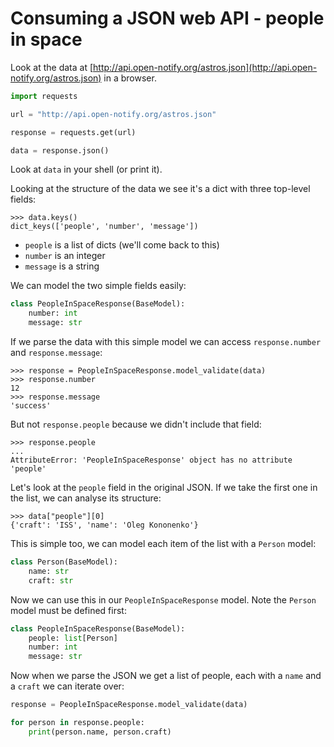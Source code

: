 # Consuming a JSON web API - people in space

Look at the data at [http://api.open-notify.org/astros.json](http://api.open-notify.org/astros.json)
in a browser.

```python
import requests

url = "http://api.open-notify.org/astros.json"

response = requests.get(url)

data = response.json()
```

Look at `data` in your shell (or print it).

Looking at the structure of the data we see it's a dict with three top-level fields:

```
>>> data.keys()
dict_keys(['people', 'number', 'message'])
```

- `people` is a list of dicts (we'll come back to this)
- `number` is an integer
- `message` is a string

We can model the two simple fields easily:

```python
class PeopleInSpaceResponse(BaseModel):
    number: int
    message: str
```

If we parse the data with this simple model we can access `response.number` and `response.message`:

```
>>> response = PeopleInSpaceResponse.model_validate(data)
>>> response.number
12
>>> response.message
'success'
```

But not `response.people` because we didn't include that field:

```
>>> response.people
...
AttributeError: 'PeopleInSpaceResponse' object has no attribute 'people'
```

Let's look at the `people` field in the original JSON. If we take the first one in the list, we can
analyse its structure:

```
>>> data["people"][0]
{'craft': 'ISS', 'name': 'Oleg Kononenko'}
```

This is simple too, we can model each item of the list with a `Person` model:

```python
class Person(BaseModel):
    name: str
    craft: str
```

Now we can use this in our `PeopleInSpaceResponse` model. Note the `Person` model must be defined
first:

```python
class PeopleInSpaceResponse(BaseModel):
    people: list[Person]
    number: int
    message: str
```

Now when we parse the JSON we get a list of people, each with a `name` and a `craft` we can iterate
over:

```python
response = PeopleInSpaceResponse.model_validate(data)

for person in response.people:
    print(person.name, person.craft)
```